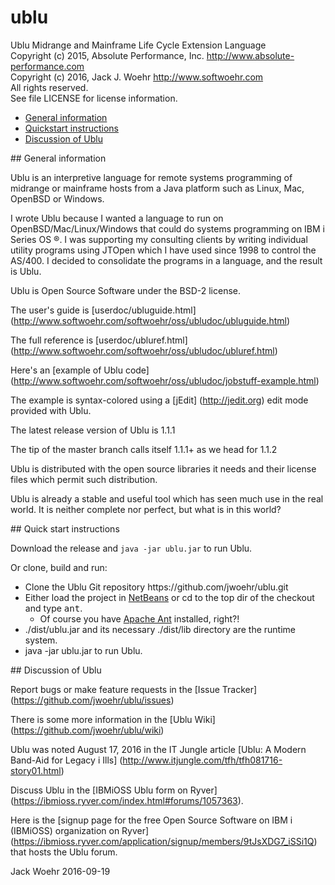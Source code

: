 # ublu
Ublu Midrange and Mainframe Life Cycle Extension Language<br>
Copyright (c) 2015, Absolute Performance, Inc. http://www.absolute-performance.com<br>
Copyright (c) 2016, Jack J. Woehr http://www.softwoehr.com<br>
All rights reserved.<br>
See file LICENSE for license information.

* <a href="#general">General information</a>
* <a href="#quickstart">Quickstart instructions</a>
* <a href="#discussion">Discussion of Ublu</a>

<a name="general">
## General information</a>

Ublu is an interpretive language for remote systems programming of midrange or
mainframe hosts from a Java platform such as Linux, Mac, OpenBSD or Windows.

I wrote Ublu because I wanted a language to run on OpenBSD/Mac/Linux/Windows that
could do systems programming on IBM i Series OS ®. I was supporting my consulting
clients by writing individual utility programs using JTOpen which I have used
since 1998 to control the AS/400. I decided to consolidate the programs in a
language, and the result is Ublu.

Ublu is Open Source Software under the BSD-2 license.

The user's guide is [userdoc/ubluguide.html] (http://www.softwoehr.com/softwoehr/oss/ubludoc/ubluguide.html)

The full reference is [userdoc/ubluref.html] (http://www.softwoehr.com/softwoehr/oss/ubludoc/ubluref.html)

Here's an [example of Ublu code] (http://www.softwoehr.com/softwoehr/oss/ubludoc/jobstuff-example.html)

The example is syntax-colored using a [jEdit] (http://jedit.org) edit mode provided with Ublu.

The latest release version of Ublu is 1.1.1

The tip of the master branch calls itself 1.1.1+ as we head for 1.1.2

Ublu is distributed with the open source libraries it needs and their license
files which permit such distribution.

Ublu is already a stable and useful tool which has seen much use in the real
world. It is neither complete nor perfect, but what is in this world?

<a name="quickstart">
## Quick start instructions</a>

Download the release and <code>java -jar ublu.jar</code> to run Ublu.

Or clone, build and run:
<ul>
<li> Clone the Ublu Git repository https://github.com/jwoehr/ublu.git</li>
<li> Either load the project in <a href="http://www.netbeans.org">NetBeans</a>
     or cd to the top dir of the checkout and type <tt>ant</tt>.
<ul>
    <li> Of course you have <a href="http://ant.apache.org/">Apache Ant</a>
        installed, right?!</li>
</ul></li>
<li> ./dist/ublu.jar and its necessary ./dist/lib directory are the runtime system.</li>
<li> java -jar ublu.jar to run Ublu.</li>
</ul>

<a name="discussion">
## Discussion of Ublu</a>

Report bugs or make feature requests in the [Issue Tracker] (https://github.com/jwoehr/ublu/issues)

There is some more information in the [Ublu Wiki] (https://github.com/jwoehr/ublu/wiki)

Ublu was noted August 17, 2016 in the IT Jungle article
[Ublu: A Modern Band-Aid for Legacy i Ills] (http://www.itjungle.com/tfh/tfh081716-story01.html)

Discuss Ublu in the [IBMiOSS Ublu form on Ryver] (https://ibmioss.ryver.com/index.html#forums/1057363).

Here is the [signup page for the free Open Source Software on IBM i (IBMiOSS) organization on Ryver] (https://ibmioss.ryver.com/application/signup/members/9tJsXDG7_iSSi1Q)
that hosts the Ublu forum.

Jack Woehr 2016-09-19
